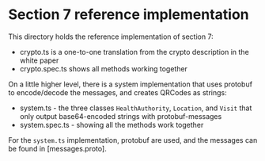# Section 7 reference implementation

This directory holds the reference implementation of section 7:
- crypto.ts is a one-to-one translation from the crypto description in the white paper
- crypto.spec.ts shows all methods working together

On a little higher level, there is a system implementation that uses protobuf to encode/decode the messages, and
 creates QRCodes as strings:
- system.ts - the three classes `HealthAuthority`, `Location`, and `Visit` that only output base64-encoded strings
 with protobuf-messages
- system.spec.ts - showing all the methods work together

For the `system.ts` implementation, protobuf are used, and the messages can be found in [messages.proto].
